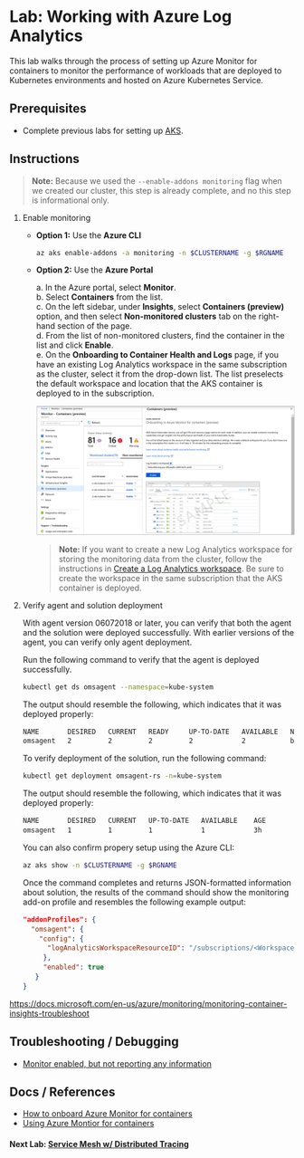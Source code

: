# Lab: Working with Azure Log Analytics

This lab walks through the process of setting up Azure Monitor for containers to monitor the performance of workloads that are deployed to Kubernetes environments and hosted on Azure Kubernetes Service.

## Prerequisites

* Complete previous labs for setting up [AKS](../../create-aks-cluster/README.md).

## Instructions

> **Note:** Because we used the `--enable-addons monitoring` flag when we created our cluster, this step is already complete, and no this step is informational only.

1. Enable monitoring

   * **Option 1:** Use the **Azure CLI**  

      ```bash
      az aks enable-addons -a monitoring -n $CLUSTERNAME -g $RGNAME
      ```

   * **Option 2:** Use the **Azure Portal**  

      a. In the Azure portal, select **Monitor**.  
      b. Select **Containers** from the list.  
      c. On the left sidebar, under **Insights**, select **Containers (preview)** option, and then select **Non-monitored clusters** tab on the right-hand section of the page.  
      d. From the list of non-monitored clusters, find the container in the list and click **Enable**.  
      e. On the **Onboarding to Container Health and Logs** page, if you have an existing Log Analytics workspace in the same subscription as the cluster, select it from the drop-down list. The list preselects the default workspace and location that the AKS container is deployed to in the subscription.  
         
      ![](kubernetes-onboard-brownfield-01.png)
        
      > **Note:** If you want to create a new Log Analytics workspace for storing the monitoring data from the cluster, follow the instructions in [Create a Log Analytics workspace](https://docs.microsoft.com/en-us/azure/log-analytics/log-analytics-quick-create-workspace). Be sure to create the workspace in the same subscription that the AKS container is deployed.  
  
2. Verify agent and solution deployment  

   With agent version 06072018 or later, you can verify that both the agent and the solution were deployed successfully. With earlier versions of the agent, you can verify only agent deployment.

   Run the following command to verify that the agent is deployed successfully.  

   ```bash
   kubectl get ds omsagent --namespace=kube-system
   ```

   The output should resemble the following, which indicates that it was deployed properly:  

   ```bash
   NAME       DESIRED   CURRENT   READY     UP-TO-DATE   AVAILABLE   NODE SELECTOR                 AGE
   omsagent   2         2         2         2            2           beta.kubernetes.io/os=linux   1d
   ```

   To verify deployment of the solution, run the following command:

   ```bash
   kubectl get deployment omsagent-rs -n=kube-system
   ```

   The output should resemble the following, which indicates that it was deployed properly:

   ```bash
   NAME       DESIRED   CURRENT   UP-TO-DATE   AVAILABLE    AGE
   omsagent   1         1         1            1            3h
   ```

   You can also confirm propery setup using the Azure CLI:

   ```bash
   az aks show -n $CLUSTERNAME -g $RGNAME
   ```

   Once the command completes and returns JSON-formatted information about solution, the results of the command should show the monitoring add-on profile and resembles the following example output:

   ```json
   "addonProfiles": {
     "omsagent": {
       "config": {
         "logAnalyticsWorkspaceResourceID": "/subscriptions/<WorkspaceSubscription>/resourceGroups/<DefaultWorkspaceRG>/providers/Microsoft.OperationalInsights/workspaces/<defaultWorkspaceName>"
        },
        "enabled": true
      }
   }
   ```  

https://docs.microsoft.com/en-us/azure/monitoring/monitoring-container-insights-troubleshoot
## Troubleshooting / Debugging

* [Monitor enabled, but not reporting any information](https://docs.microsoft.com/en-us/azure/monitoring/monitoring-container-insights-troubleshoot)

## Docs / References

* [How to onboard Azure Monitor for containers](https://docs.microsoft.com/en-us/azure/monitoring/monitoring-container-insights-onboard)
* [Using Azure Montior for containers](https://docs.microsoft.com/en-us/azure/monitoring/monitoring-container-insights-analyze)

#### Next Lab: [Service Mesh w/ Distributed Tracing](../../servicemesh-tracing/README.md)